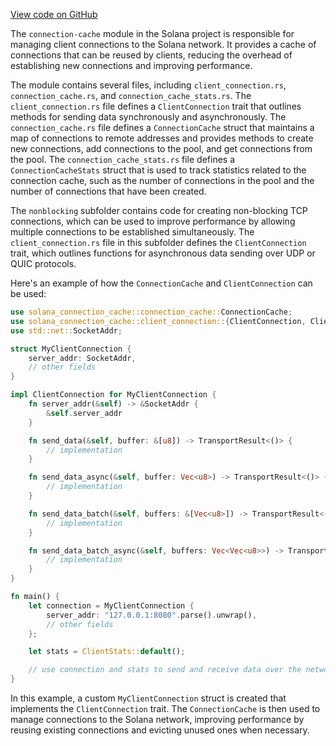 
[View code on GitHub](https://github.com/solana-labs/solana/tree/master/na/connection-cache)

The `connection-cache` module in the Solana project is responsible for managing client connections to the Solana network. It provides a cache of connections that can be reused by clients, reducing the overhead of establishing new connections and improving performance.

The module contains several files, including `client_connection.rs`, `connection_cache.rs`, and `connection_cache_stats.rs`. The `client_connection.rs` file defines a `ClientConnection` trait that outlines methods for sending data synchronously and asynchronously. The `connection_cache.rs` file defines a `ConnectionCache` struct that maintains a map of connections to remote addresses and provides methods to create new connections, add connections to the pool, and get connections from the pool. The `connection_cache_stats.rs` file defines a `ConnectionCacheStats` struct that is used to track statistics related to the connection cache, such as the number of connections in the pool and the number of connections that have been created.

The `nonblocking` subfolder contains code for creating non-blocking TCP connections, which can be used to improve performance by allowing multiple connections to be established simultaneously. The `client_connection.rs` file in this subfolder defines the `ClientConnection` trait, which outlines functions for asynchronous data sending over UDP or QUIC protocols.

Here's an example of how the `ConnectionCache` and `ClientConnection` can be used:

```rust
use solana_connection_cache::connection_cache::ConnectionCache;
use solana_connection_cache::client_connection::{ClientConnection, ClientStats};
use std::net::SocketAddr;

struct MyClientConnection {
    server_addr: SocketAddr,
    // other fields
}

impl ClientConnection for MyClientConnection {
    fn server_addr(&self) -> &SocketAddr {
        &self.server_addr
    }

    fn send_data(&self, buffer: &[u8]) -> TransportResult<()> {
        // implementation
    }

    fn send_data_async(&self, buffer: Vec<u8>) -> TransportResult<()> {
        // implementation
    }

    fn send_data_batch(&self, buffers: &[Vec<u8>]) -> TransportResult<()> {
        // implementation
    }

    fn send_data_batch_async(&self, buffers: Vec<Vec<u8>>) -> TransportResult<()> {
        // implementation
    }
}

fn main() {
    let connection = MyClientConnection {
        server_addr: "127.0.0.1:8080".parse().unwrap(),
        // other fields
    };

    let stats = ClientStats::default();

    // use connection and stats to send and receive data over the network
}
```

In this example, a custom `MyClientConnection` struct is created that implements the `ClientConnection` trait. The `ConnectionCache` is then used to manage connections to the Solana network, improving performance by reusing existing connections and evicting unused ones when necessary.